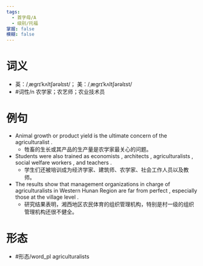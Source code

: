 ```yaml
---
tags:
  - 首字母/A
  - 级别/托福
掌握: false
模糊: false
---
```

# 词义
- 英：/ˌæɡrɪˈkʌltʃərəlɪst/； 美：/ˌæɡrɪˈkʌltʃərəlɪst/
- #词性/n  农学家；农艺师；农业技术员
# 例句
- Animal growth or product yield is the ultimate concern of the agriculturalist .
	- 牲畜的生长或其产品的生产量是农学家最关心的问题。
- Students were also trained as economists , architects , agriculturalists , social welfare workers , and teachers .
	- 学生们还被培训成为经济学家、建筑师、农学家、社会工作人员以及教师。
- The results show that management organizations in charge of agriculturalists in Western Hunan Region are far from perfect , especially those at the village level .
	- 研究结果表明，湘西地区农民体育的组织管理机构，特别是村一级的组织管理机构还很不健全。
# 形态
- #形态/word_pl agriculturalists
